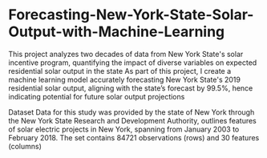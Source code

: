 # Forecasting-New-York-State-Solar-Output-with-Machine-Learning
This project analyzes two decades of data from New York State's solar incentive program, quantifying the impact of diverse variables on expected residential solar output in the state
As part of this project, I create a machine learning model accurately forecasting New York State's 2019 residential solar output, aligning with the state’s forecast by 99.5%, hence indicating potential for future solar output projections

Dataset
Data for this study was provided by the state of New York through the New York State Research and Development Authority, outlines features of solar electric projects in New York, spanning from January 2003 to February 2018. The set contains 84721 observations (rows) and 30 features (columns)
